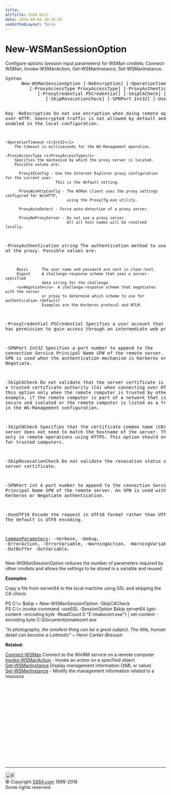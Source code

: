 ```yaml
---
title:
altTitle: SS64 Docs
date: 2016-09-04 19:26:55
useGithubLayout: false
---
```

<!-- #BeginLibraryItem "/Library/head_ps.lbi" --><!-- #EndLibraryItem --><h1>New-WSManSessionOption</h1> 
<p>Configure options (session input parameters) for WSMan cmdlets: Connect-WSMan, Invoke-WSManAction, Get-WSManInstance,
Set-WSManInstance.</p>
<pre>Syntax
      New-WSManSessionOption [-NoEncryption] [-OperationTimeout <i>Int32</i>]
         [-ProxyAccessType P<i>roxyAccessType</i>] [-ProxyAuthentication <i>ProxyAuthentication</i>]
            [-ProxyCredential <i>PSCredential</i>] [-SkipCACheck] [-SkipCNCheck]
               [-SkipRevocationCheck] [-SPNPort <i>Int32</i>] [-UseUTF16] [<i>CommonParameters</i>]
    
Key
   -NoEncryption
        Do not use encryption when doing remote operations over HTTP.
        Unencrypted traffic is not allowed by default and must be enabled in the local configuration.

    -OperationTimeout <i>Int32</i>
        The timeout in milliseconds for the WS-Management operation.
        
    -ProxyAccessType <i>ProxyAccessType</i>
        Specifies the mechanism by which the proxy server is located.
        Possible values are:
        
          ProxyIEConfig - Use the Internet Explorer proxy configuration for the current user.
                          This is the default setting.
        
          ProxyWinHttpConfig - The WSMan client uses the proxy settings configured for WinHTTP,
                               using the ProxyCfg.exe utility.
        
          ProxyAutoDetect - Force auto-detection of a proxy server.
        
          ProxyNoProxyServer - Do not use a proxy server.
                               All all host names will be resolved locally.

   -ProxyAuthentication <i>string</i>
       The authentication method to use at the proxy.
       Possible values are:

         Basic      The user name and password are sent in clear-text.
         Digest     A challenge-response scheme that uses a server-specified
                    data string for the challenge.
         <u>Negotiate</u>  A challenge-response scheme that negotiates with the server
                    or proxy to determine which scheme to use for authentication.(default)
                    Examples are the Kerberos protocol and NTLM.

   -ProxyCredential <i>PSCredential</i>
       Specifies a user account that has permission to gain access through an intermediate web proxy.

   -SPNPort <i>Int32</i>
       Specifies a port number to append to the connection Service Principal Name <i>SPN</i> of the
       remote server.  An SPN is used when the authentication mechanism is Kerberos or Negotiate.

   -SkipCACheck
       Do not validate that the server certificate is signed by a trusted certificate
       authority (CA) when connecting over HTTPS. Use this option only when the remote
       computer is trusted by other means, for example, if the remote computer is part
       of a network that is physically secure and isolated or the remote computer is
       listed as a trusted host in the WS-Management configuration.

   -SkipCNCheck
       Specifies that the certificate common name (CN) of the server does not need to
       match the hostname of the server. This is used only in remote operations using HTTPS.
       This option should only be used for trusted computers.

   -SkipRevocationCheck
       Do not validate the revocation status on the server certificate.

   -SPNPort <i>int</i>
       A port number to append to the connection Service Principal Name <i>SPN</i> 
       of the remote server.  An SPN is used with Kerberos or Negotiate authentication.

   -UseUTF16
       Encode the request in UTF16 format rather than UTF8 format. The default is UTF8 encoding.

   <a href="common.html">CommonParameters</a>:
       -Verbose, -Debug, -ErrorAction, -ErrorVariable, -WarningAction, -WarningVariable,
       -OutBuffer -OutVariable.</pre>
<p>New-WSManSessionOption reduces the number of parameters required by other cmdlets and allows the settings to be stored in a variable and reused. </p>
<p><b>Examples</b></p>
<p>Copy a file from server64 to the local machine using SSL and skipping the CA check: </p>
<p><span class="code">PS C:\&gt;    $skip = New-WSManSessionOption -SkipCACheck<br>
PS C:\&gt; invoke-command -useSSL -SessionOption $skip server64 {get-content -encoding byte -ReadCount 0 "E:\makecert.exe"} | 
set-content -encoding byte C:\Documents\makecert.exe </span></p>
<p class="quote"><i>“In photography, the smallest thing can be a great subject. The little, human detail can become a Leitmotiv” ~ Henri Cartier-Bresson</i></p>
<p><b>Related:</b></p>
<p><a href="connect-wsman.html">Connect-WSMan</a> Connect to the WinRM service on a remote computer<br>
<a href="invoke-wsmanaction.html">Invoke-WSManAction</a> - Invoke an action on a specified object<br>
<a href="get-wsmaninstance.html">Get-WSManInstance</a> Display management information (XML or value)<a href="set-wsmaninstance.html"><br>
Set-WSManInstance</a> - Modify the management information related to a resource</p><!-- #BeginLibraryItem "/Library/foot_ps.lbi" --><p>
<!-- PowerShell300 -->
<ins class="adsbygoogle" style="display:inline-block;width:300px;height:250px" data-ad-client="ca-pub-6140977852749469" data-ad-slot="6253539900"></ins>
<script>
(adsbygoogle = window.adsbygoogle || []).push({});
</script></p>
<hr>
<div id="bl" class="footer"><a href="new-wsmansessionoption.html#"><img src="../images/top.png" width="30" height="22" alt="Back to the Top"></a></div>
<div id="br" class="footer, tagline">© Copyright <a href="../index.html">SS64.com</a> 1999-2016<br>
Some rights reserved</div><!-- #EndLibraryItem -->

